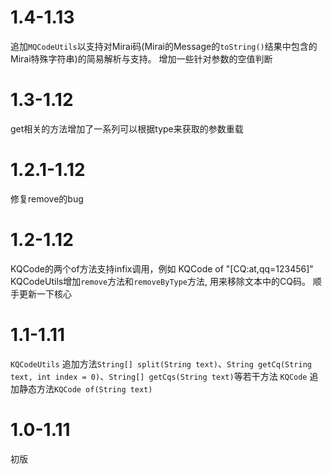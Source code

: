 
# 1.4-1.13
追加`MQCodeUtils`以支持对Mirai码(Mirai的Message的`toString()`结果中包含的Mirai特殊字符串)的简易解析与支持。
增加一些针对参数的空值判断

# 1.3-1.12
get相关的方法增加了一系列可以根据type来获取的参数重载

# 1.2.1-1.12
修复remove的bug

# 1.2-1.12
KQCode的两个of方法支持infix调用，例如 KQCode of "\[CQ:at,qq=123456]"
KQCodeUtils增加`remove`方法和`removeByType`方法, 用来移除文本中的CQ码。
顺手更新一下核心


# 1.1-1.11
`KQCodeUtils` 追加方法`String[] split(String text)`、`String getCq(String text, int index = 0)`、`String[] getCqs(String text)`等若干方法
`KQCode` 追加静态方法`KQCode of(String text)`
# 1.0-1.11
初版